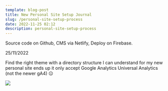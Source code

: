 ```yaml
---
template: blog-post
title: New Personal Site Setup Journal
slug: /personal-site-setup-process
date: 2022-11-25 02:12
description: personal-site-setup-process
---
```

Source code on Github, CMS via Netlify, Deploy on Firebase. 



25/11/2022

Find the right theme with a directory structure I can understand for my new personal site ends up it only accept Google Analytics Universal Analytics (not the newer gA4) 😑

![](/assets/screenshot-2022-11-24-180119.png)